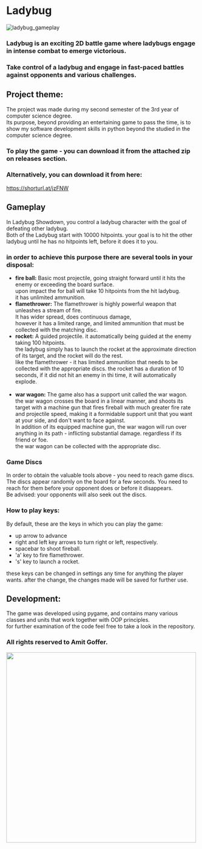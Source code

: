 # Ladybug

![ladybug_gameplay](https://github.com/amit9676/Ladybug/assets/47754727/d8d12695-16fc-4af7-af66-287531059195)

### Ladybug is an exciting 2D battle game where ladybugs engage in intense combat to emerge victorious.
### Take control of a ladybug and engage in fast-paced battles against opponents and various challenges.

## Project theme:
The project was made during my second semester of the 3rd year of computer science degree.
<br>
Its purpose, beyond providing an entertaining game to pass the time, is to show my software development skills
in python beyond the studied in the computer science degree.


### To play the game - you can download it from the attached zip on releases section.
### Alternatively, you can download it from here:
https://shorturl.at/jzFNW

## Gameplay
In Ladybug Showdown, you control a ladybug character with the goal of defeating other ladybug.<br>
Both of the Ladybug start with 10000 hitpoints. your goal is to hit the other ladybug until he has no hitpoints left,
before it does it to you.
### in order to achieve this purpose there are several tools in your disposal:
- **fire ball:** Basic most projectile, going straight forward until it hits the enemy or exceeding the board surface.<br>
upon impact the for ball will take 10 hitpoints from the hit ladybug.<br>it has unlimited ammunition.
- **flamethrower:** The flamethrower is highly powerful weapon that unleashes a stream of fire.<br>
It has wider spread, does continuous damage,<br>
however it has a limited range, and limited ammunition that must be collected with the matching disc.
- **rocket:** A guided projectile. it automatically being guided at the enemy taking 100 hitpoints.<br>
the ladybug simply has to launch the rocket at the approximate direction of its target, and the rocket will do the rest.<br>
like the flamethrower - it has limited ammunition that needs to be collected with the appropriate discs.
the rocket has a duration of 10 seconds, if it did not hit an enemy in thi time, it will automatically explode.
<br><br>
- **war wagon:** The game also has a support unit called the war wagon.<br>
the war wagon crosses the board in a linear manner, and shoots its target with a machine gun that fires fireball with
much greater fire rate and projectile speed, making it a formidable support unit that you want at your side, and don't
want to face against.<br>
In addition of its equipped machine gun, the war wagon will run over anything in its path - inflicting substantial damage.
regardless if its friend or foe.<br>
the war wagon can be collected with the appropriate disc.

### Game Discs
In order to obtain the valuable tools above - you need to reach game discs.
The discs appear randomly on the board for a few seconds.
You need to reach for them before your opponent does or before it disappears.<br>
Be advised: your opponents will also seek out the discs.

### How to play keys:
By default, these are the keys in which you can play the game:<br>
- up arrow to advance
- right and left key arrows to turn right or left, respectively.
- spacebar to shoot fireball.
- 'a' key to fire flamethrower.
- 's' key to launch a rocket.

these keys can be changed in settings any time for anything the player wants. after the change, the changes made will
be saved for further use.

## Development:
The game was developed using pygame, and contains many various classes and units that work together with OOP principles.
<br>
for further examination of the code feel free to take a look in the repository.

### All rights reserved to Amit Goffer.
<img src="https://github.com/amit9676/Ladybug/assets/47754727/a78abd25-d8ec-47f2-9ba6-a85615f54131" width="500px">



